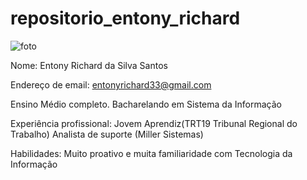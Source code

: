 # repositorio_entony_richard

![foto](https://github.com/user-attachments/assets/9b709f11-d0e0-468a-88b5-916521768f52)

Nome: Entony Richard da Silva Santos

Endereço de email: entonyrichard33@gmail.com

Ensino Médio completo. Bacharelando em Sistema da Informação

Experiência profissional: Jovem Aprendiz(TRT19 Tribunal Regional do Trabalho) Analista de suporte (Miller Sistemas)

Habilidades: Muito proativo e muita familiaridade com Tecnologia da Informação


